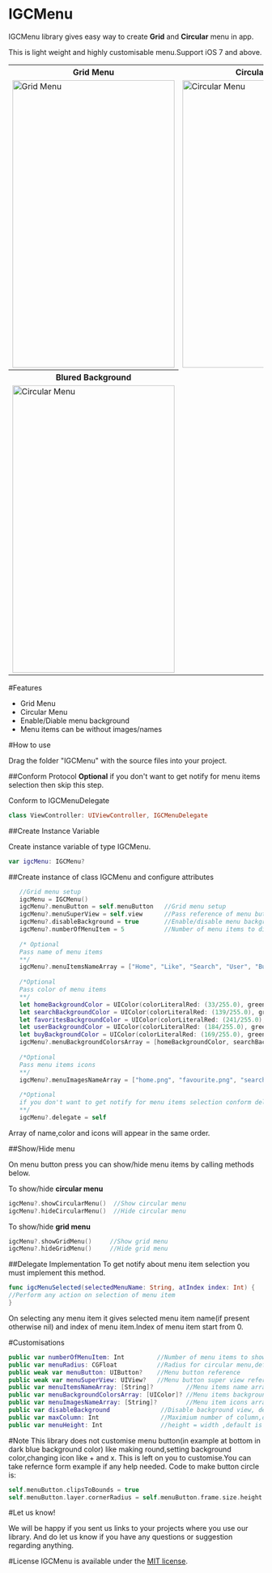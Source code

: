 # IGCMenu
IGCMenu library gives easy way to create **Grid** and **Circular** menu in app.

This is light weight and highly customisable menu.Support iOS 7 and above.

<table>
  <tr>
    <th>Grid Menu</th>
    <th>Circular Menu</th>
  </tr>
  <tr>
    <td><img src="https://raw.githubusercontent.com/sunilsharma08/IGCMenu/develop/Grid_Menu_Demo.gif" alt="Grid Menu" width="320" height="568"/></td>
    <td><img src="https://raw.githubusercontent.com/sunilsharma08/IGCMenu/develop/Circular_Menu_Demo.gif" alt="Circular Menu" width="320" height="568"/></td>
  </tr>
  <tr>
    <th>Blured Background</th>
  </tr>
  <tr>
    <td><img src="https://raw.githubusercontent.com/sunilsharma08/IGCMenu/develop/IGCMenu_BluredBg.gif" alt="Circular Menu" width="320" height="568"/></td>
  </tr>
</table>

#Features
* Grid Menu
* Circular Menu
* Enable/Diable menu background
* Menu items can be without images/names


#How to use

Drag the folder "IGCMenu" with the source files into your project.
 
##Conform Protocol
 **Optional** if you don't want to get notify for menu items selection then skip this step.
 
 Conform to IGCMenuDelegate
 
 ```swift
 class ViewController: UIViewController, IGCMenuDelegate
 ```
 
##Create Instance Variable

Create instance variable of type IGCMenu.

```swift
var igcMenu: IGCMenu?
```
##Create instance of class IGCMenu and configure attributes

```swift
   //Grid menu setup
   igcMenu = IGCMenu()
   igcMenu?.menuButton = self.menuButton   //Grid menu setup
   igcMenu?.menuSuperView = self.view      //Pass reference of menu button super view
   igcMenu?.disableBackground = true       //Enable/disable menu background
   igcMenu?.numberOfMenuItem = 5           //Number of menu items to display
        
   /* Optional
   Pass name of menu items
   **/
   igcMenu?.menuItemsNameArray = ["Home", "Like", "Search", "User", "Buy"]
        
   /*Optional
   Pass color of menu items
   **/
   let homeBackgroundColor = UIColor(colorLiteralRed: (33/255.0), green: (180/255.0), blue: (227/255.0), alpha: 1.0)
   let searchBackgroundColor = UIColor(colorLiteralRed: (139/255.0), green: (116/255.0), blue: (240/255.0), alpha: 1.0)
   let favoritesBackgroundColor = UIColor(colorLiteralRed: (241/255.0), green: (118/255.0), blue: (121/255.0), alpha: 1.0)
   let userBackgroundColor = UIColor(colorLiteralRed: (184/255.0), green: (204/255.0), blue: (207/255.0), alpha: 1.0)
   let buyBackgroundColor = UIColor(colorLiteralRed: (169/255.0), green: (59/255.0), blue: (188/255.0), alpha: 1.0)
   igcMenu?.menuBackgroundColorsArray = [homeBackgroundColor, searchBackgroundColor, favoritesBackgroundColor, userBackgroundColor, buyBackgroundColor]
        
   /*Optional
   Pass menu items icons
   **/
   igcMenu?.menuImagesNameArray = ["home.png", "favourite.png", "search.png", "user.png", "buy.png"]
        
   /*Optional
   if you don't want to get notify for menu items selection conform delegate
   **/
   igcMenu?.delegate = self
```
Array of name,color and icons will appear in the same order.

##Show/Hide menu

On menu button press you can show/hide menu items by calling methods below.

To show/hide **circular menu**
```swift
igcMenu?.showCircularMenu()  //Show circular menu
igcMenu?.hideCircularMenu()  //Hide circular menu
```
To show/hide **grid menu**
```swift
igcMenu?.showGridMenu()     //Show grid menu
igcMenu?.hideGridMenu()     //Hide grid menu
```

##Delegate Implementation
To get notify about menu item selection you must implement this method.
```swift
func igcMenuSelected(selectedMenuName: String, atIndex index: Int) {
//Perform any action on selection of menu item
}
```
On selecting any menu item it gives selected menu item name(if present otherwise nil) and index of menu item.Index of menu item start from 0.

#Customisations
```swift
public var numberOfMenuItem: Int         //Number of menu items to show
public var menuRadius: CGFloat           //Radius for circular menu,default is 120
public weak var menuButton: UIButton?    //Menu button reference
public weak var menuSuperView: UIView?   //Menu button super view reference
public var menuItemsNameArray: [String]?         //Menu items name array,it can be empty
public var menuBackgroundColorsArray: [UIColor]? //Menu items background color,it can be empty, default color is white
public var menuImagesNameArray: [String]?        //Menu item icons array it can be empty
public var disableBackground              //Disable background view, default is TRUE
public var maxColumn: Int                 //Maximium number of column,default is 3
public var menuHeight: Int                //height = width ,default is 65

```
#Note
This library does not customise menu button(in example at bottom in dark blue background color) like making round,setting background color,changing icon like + and x.
This is left on you to customise.You can take refernce form example if any help needed.
Code to make button circle is:
```swift
self.menuButton.clipsToBounds = true
self.menuButton.layer.cornerRadius = self.menuButton.frame.size.height / 2
```

#Let us know!

We will be happy if you sent us links to your projects where you use our library. And do let us know if you have any questions or suggestion regarding anything.

#License
IGCMenu is available under the [MIT license](https://raw.githubusercontent.com/sunilsharma08/IGCMenu/develop/LICENSE.md).
